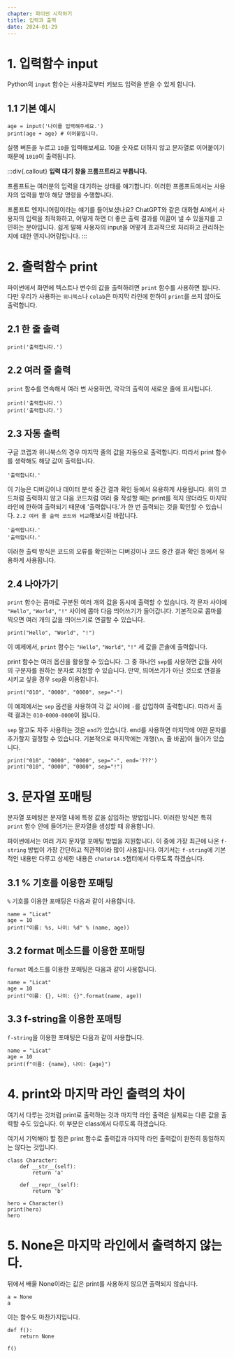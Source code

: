 ```yaml
---
chapter: 파이썬 시작하기
title: 입력과 출력
date: 2024-01-29
---
```


# 1. 입력함수 input

Python의 `input` 함수는 사용자로부터 키보드 입력을 받을 수 있게 합니다.

## 1.1 기본 예시

```python-exec
age = input('나이를 입력해주세요.')
print(age + age) # 이어붙입니다.
```

실행 버튼을 누르고 `10`을 입력해보세요. 10을 숫자로 더하지 않고 문자열로 이어붙이기 때문에 `1010`이 출력됩니다.

:::div{.callout}
**입력 대기 창을 프롬프트라고 부릅니다.**

프롬프트는 여러분의 입력을 대기하는 상태를 얘기합니다. 이러한 프롬프트에서는 사용자의 입력을 받아 해당 명령을 수행합니다.

프롬프트 엔지니어링이라는 얘기를 들어보셨나요? ChatGPT와 같은 대화형 AI에서 사용자의 입력을 최적화하고, 어떻게 하면 더 좋은 출력 결과를 이끌어 낼 수 있을지를 고민하는 분야입니다. 쉽게 말해 사용자의 input을 어떻게 효과적으로 처리하고 관리하는지에 대한 엔지니어링입니다.
:::

# 2. 출력함수 print

파이썬에서 화면에 텍스트나 변수의 값을 출력하려면 `print` 함수를 사용하면 됩니다. 다만 우리가 사용하는 `위니북스`나 `colab`은 마지막 라인에 한하여 `print`를 쓰지 않아도 출력합니다.

## 2.1 한 줄 출력

```python-exec
print('출력합니다.')
```

## 2.2 여러 줄 출력

`print` 함수를 연속해서 여러 번 사용하면, 각각의 출력이 새로운 줄에 표시됩니다.

```python-exec
print('출력합니다.')
print('출력합니다.')
```

## 2.3 자동 출력

구글 코랩과 위니북스의 경우 마지막 줄의 값을 자동으로 출력합니다. 따라서 print 함수를 생략해도 해당 값이 출력됩니다.

```python-exec
'출력합니다.'
```

이 기능은 디버깅이나 데이터 분석 중간 결과 확인 등에서 유용하게 사용됩니다. 위의 코드처럼 출력하지 않고 다음 코드처럼 여러 줄 작성할 때는 print를 적지 않더라도 마지막 라인에 한하여 출력되기 때문에 '출력합니다.'가 한 번 출력되는 것을 확인할 수 있습니다. `2.2 여러 줄 출력 코드와 비교`해보시길 바랍니다.

```python-exec
'출력합니다.'
'출력합니다.'
```

이러한 출력 방식은 코드의 오류를 확인하는 디버깅이나 코드 중간 결과 확인 등에서 유용하게 사용됩니다.

## 2.4 나아가기

`print` 함수는 콤마로 구분된 여러 개의 값을 동시에 출력할 수 있습니다. 각 문자 사이에 `"Hello"`, `"World"`, `"!"` 사이에 콤마 다음 띄어쓰기가 들어갑니다. 기본적으로 콤마를 찍으면 여러 개의 값을 띄어쓰기로 연결할 수 있습니다.

```python-exec
print("Hello", "World", "!")
```

이 예제에서, `print` 함수는 `"Hello"`, `"World"`, `"!"` 세 값을 콘솔에 출력합니다.

print 함수는 여러 옵션을 활용할 수 있습니다. 그 중 하나인 `sep`를 사용하면 값들 사이의 구분자를 원하는 문자로 지정할 수 있습니다. 만약, 띄어쓰기가 아닌 것으로 연결을 시키고 싶을 경우 `sep`을 이용합니다.

```python-exec
print("010", "0000", "0000", sep="-")
```

이 예제에서는 `sep` 옵션을 사용하여 각 값 사이에 `-`를 삽입하여 출력합니다. 따라서 출력 결과는 `010-0000-0000`이 됩니다.

`sep` 말고도 자주 사용하는 것은 `end`가 있습니다. end를 사용하면 마지막에 어떤 문자를 추가할지 결정할 수 있습니다. 기본적으로 마지막에는 개행(`\n`, 줄 바꿈)이 들어가 있습니다.

```python-exec
print("010", "0000", "0000", sep="-", end='???')
print("010", "0000", "0000", sep="!")
```

# 3. 문자열 포매팅

문자열 포메팅은 문자열 내에 특정 값을 삽입하는 방법입니다. 이러한 방식은 특히 `print` 함수 안에 들어가는 문자열을 생성할 때 유용합니다.

파이썬에서는 여러 가지 문자열 포매팅 방법을 지원합니다. 이 중에 가장 최근에 나온 `f-string` 방법이 가장 간단하고 직관적이라 많이 사용됩니다. 여기서는 `f-string`에 기본적인 내용만 다루고 상세한 내용은 `chater14.5`챕터에서 다루도록 하겠습니다.

## 3.1 % 기호를 이용한 포매팅

`%` 기호를 이용한 포매팅은 다음과 같이 사용합니다.

```python-exec
name = "Licat"
age = 10
print("이름: %s, 나이: %d" % (name, age))
```

## 3.2 format 메소드를 이용한 포매팅

`format` 메소드를 이용한 포매팅은 다음과 같이 사용합니다.

```python-exec
name = "Licat"
age = 10
print("이름: {}, 나이: {}".format(name, age))
```

## 3.3 f-string을 이용한 포매팅

`f-string`을 이용한 포매팅은 다음과 같이 사용합니다.

```python-exec
name = "Licat"
age = 10
print(f"이름: {name}, 나이: {age}")
```

# 4. print와 마지막 라인 출력의 차이

여기서 다루는 것처럼 print로 출력하는 것과 마지막 라인 출력은 실제로는 다른 값을 출력할 수도 있습니다. 이 부분은 class에서 다루도록 하겠습니다.

여기서 기억해야 할 점은 print 함수로 출력값과 마지막 라인 출력값이 완전히 동일하지는 않다는 것입니다.

```python-exec
class Character:
    def __str__(self):
        return 'a'

    def __repr__(self):
        return 'b'

hero = Character()
print(hero)
hero
```

# 5. None은 마지막 라인에서 출력하지 않는다.

뒤에서 배울 None이라는 값은 print를 사용하지 않으면 출력되지 않습니다.

```python-exec
a = None
a
```

이는 함수도 마찬가지입니다.

```python-exec
def f():
    return None

f()
```
